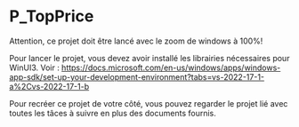 # P_TopPrice
 
Attention, ce projet doit être lancé avec le zoom de windows à 100%!

Pour lancer le projet, vous devez avoir installé les librairies nécessaires pour WinUI3. Voir : https://docs.microsoft.com/en-us/windows/apps/windows-app-sdk/set-up-your-development-environment?tabs=vs-2022-17-1-a%2Cvs-2022-17-1-b

Pour recréer ce projet de votre côté, vous pouvez regarder le projet lié avec toutes les tâces à suivre en plus des documents fournis.
